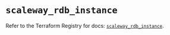 # `scaleway_rdb_instance`

Refer to the Terraform Registry for docs: [`scaleway_rdb_instance`](https://registry.terraform.io/providers/scaleway/scaleway/2.42.1/docs/resources/rdb_instance).
